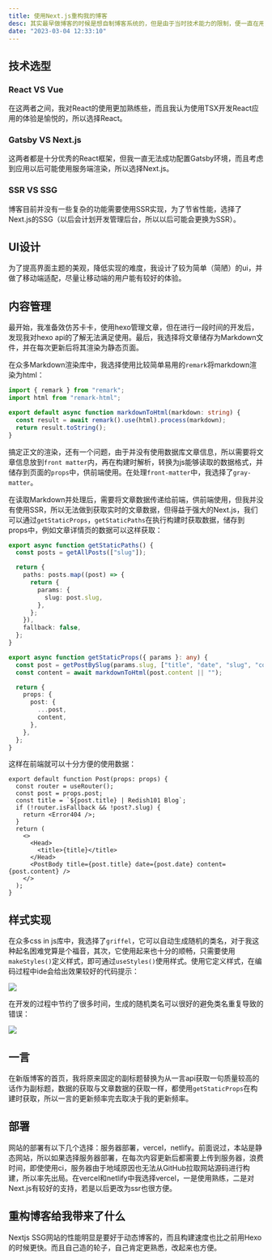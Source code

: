 ```yaml
---
title: 使用Next.js重构我的博客
desc: 其实最早做博客的时候是想自制博客系统的，但是由于当时技术能力的限制，便一直在用Hexo、Typecho等博客系统，最近抽出时间，就开始使用Next.js重构我的博客，在重构完成后便写下本文，记录下开发历程。
date: "2023-03-04 12:33:10"
---
```


## 技术选型

### React VS Vue

在这两者之间，我对React的使用更加熟练些，而且我认为使用TSX开发React应用的体验是愉悦的，所以选择React。

### Gatsby VS Next.js

这两者都是十分优秀的React框架，但我一直无法成功配置Gatsby环境，而且考虑到应用以后可能使用服务端渲染，所以选择Next.js。

### SSR VS SSG

博客目前并没有一些复杂的功能需要使用SSR实现，为了节省性能，选择了Next.js的SSG（以后会计划开发管理后台，所以以后可能会更换为SSR）。

## UI设计

为了提高界面主题的美观，降低实现的难度，我设计了较为简单（简陋）的ui，并做了移动端适配，尽量让移动端的用户能有较好的体验。

## 内容管理

最开始，我准备效仿苏卡卡，使用hexo管理文章，但在进行一段时间的开发后，发现我对hexo api的了解无法满足使用。最后，我选择将文章储存为Markdown文件，并在每次更新后将其渲染为静态页面。

在众多Markdown渲染库中，我选择使用比较简单易用的`remark`将markdown渲染为html：

```typescript
import { remark } from "remark";
import html from "remark-html";

export default async function markdownToHtml(markdown: string) {
  const result = await remark().use(html).process(markdown);
  return result.toString();
}
```

搞定正文的渲染，还有一个问题，由于并没有使用数据库文章信息，所以需要将文章信息放到`front matter`内，再在构建时解析，转换为js能够读取的数据格式，并储存到页面的`props`中，供前端使用。在处理`front-matter`中，我选择了`gray-matter`。

在读取Markdown并处理后，需要将文章数据传递给前端，供前端使用，但我并没有使用SSR，所以无法做到获取实时的文章数据，但得益于强大的Next.js，我们可以通过`getStaticProps`，`getStaticPaths`在执行构建时获取数据，储存到props中，例如文章详情页的数据可以这样获取：

```typescript
export async function getStaticPaths() {
  const posts = getAllPosts(["slug"]);

  return {
    paths: posts.map((post) => {
      return {
        params: {
          slug: post.slug,
        },
      };
    }),
    fallback: false,
  };
}

export async function getStaticProps({ params }: any) {
  const post = getPostBySlug(params.slug, ["title", "date", "slug", "content"]);
  const content = await markdownToHtml(post.content || "");

  return {
    props: {
      post: {
        ...post,
        content,
      },
    },
  };
}
```

这样在前端就可以十分方便的使用数据：

```tsx
export default function Post(props: props) {
  const router = useRouter();
  const post = props.post;
  const title = `${post.title} | Redish101 Blog`;
  if (!router.isFallback && !post?.slug) {
    return <Error404 />;
  }
  return (
    <>
      <Head>
        <title>{title}</title>
      </Head>
      <PostBody title={post.title} date={post.date} content={post.content} />
    </>
  );
}
```

## 样式实现

在众多css in js库中，我选择了`griffel`，它可以自动生成随机的类名，对于我这种起名困难党算是个福音，其次，它使用起来也十分的顺畅，只需要使用`makeStyles()`定义样式，即可通过`useStyles()`使用样式。使用它定义样式，在编码过程中ide会给出效果较好的代码提示：

![](https://jsd.onmicrosoft.cn/gh/Redish101/cdn@src/img/20230304193114.png)

在开发的过程中节约了很多时间，生成的随机类名可以很好的避免类名重复导致的错误：

![](https://jsd.onmicrosoft.cn/gh/Redish101/cdn@src/img/20230304193416.png)

## 一言

在新版博客的首页，我将原来固定的副标题替换为从一言api获取一句质量较高的话作为副标题，数据的获取与文章数据的获取一样，都使用`getStaticProps`在构建时获取，所以一言的更新频率完去取决于我的更新频率。

## 部署

网站的部署有以下几个选择：服务器部署，vercel，netlify。前面说过，本站是静态网站，所以如果选择服务器部署，在每次内容更新后都需要上传到服务器，浪费时间，即使使用ci，服务器由于地域原因也无法从GitHub拉取网站源码进行构建，所以率先出局。在vercel和netlify中我选择vercel，一是使用熟练，二是对Next.js有较好的支持，若是以后更改为ssr也很方便。

## 重构博客给我带来了什么

Nextjs SSG网站的性能明显是要好于动态博客的，而且构建速度也比之前用Hexo的时候更快。而且自己造的轮子，自己肯定更熟悉，改起来也方便。

